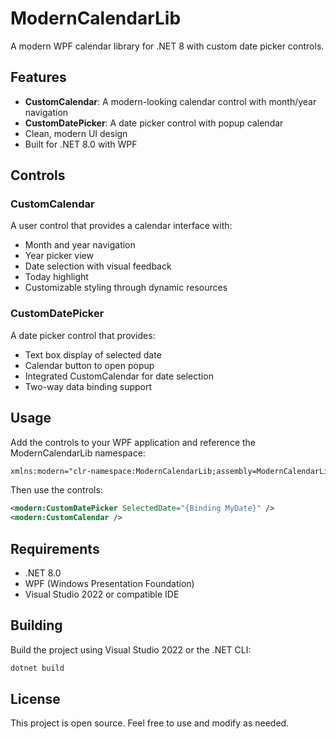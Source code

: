 # ModernCalendarLib

A modern WPF calendar library for .NET 8 with custom date picker controls.

## Features

- **CustomCalendar**: A modern-looking calendar control with month/year navigation
- **CustomDatePicker**: A date picker control with popup calendar
- Clean, modern UI design
- Built for .NET 8.0 with WPF

## Controls

### CustomCalendar
A user control that provides a calendar interface with:
- Month and year navigation
- Year picker view
- Date selection with visual feedback
- Today highlight
- Customizable styling through dynamic resources

### CustomDatePicker
A date picker control that provides:
- Text box display of selected date
- Calendar button to open popup
- Integrated CustomCalendar for date selection
- Two-way data binding support

## Usage

Add the controls to your WPF application and reference the ModernCalendarLib namespace:

```xml
xmlns:modern="clr-namespace:ModernCalendarLib;assembly=ModernCalendarLib"
```

Then use the controls:

```xml
<modern:CustomDatePicker SelectedDate="{Binding MyDate}" />
<modern:CustomCalendar />
```

## Requirements

- .NET 8.0
- WPF (Windows Presentation Foundation)
- Visual Studio 2022 or compatible IDE

## Building

Build the project using Visual Studio 2022 or the .NET CLI:

```bash
dotnet build
```

## License

This project is open source. Feel free to use and modify as needed.